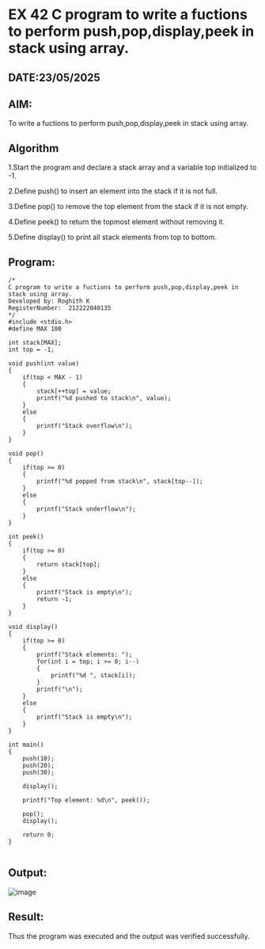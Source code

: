 # EX 42 C program to write a fuctions to perform push,pop,display,peek in stack using array.
## DATE:23/05/2025
## AIM:
To write a fuctions to perform push,pop,display,peek in stack using array.

## Algorithm
1.Start the program and declare a stack array and a variable top initialized to -1.

2.Define push() to insert an element into the stack if it is not full.

3.Define pop() to remove the top element from the stack if it is not empty.

4.Define peek() to return the topmost element without removing it.

5.Define display() to print all stack elements from top to bottom.

## Program:
```
/*
C program to write a fuctions to perform push,pop,display,peek in stack using array.
Developed by: Roghith K
RegisterNumber:  212222040135
*/
#include <stdio.h>
#define MAX 100

int stack[MAX];
int top = -1;

void push(int value)
{
    if(top < MAX - 1)
    {
        stack[++top] = value;
        printf("%d pushed to stack\n", value);
    }
    else
    {
        printf("Stack overflow\n");
    }
}

void pop()
{
    if(top >= 0)
    {
        printf("%d popped from stack\n", stack[top--]);
    }
    else
    {
        printf("Stack underflow\n");
    }
}

int peek()
{
    if(top >= 0)
    {
        return stack[top];
    }
    else
    {
        printf("Stack is empty\n");
        return -1;
    }
}

void display()
{
    if(top >= 0)
    {
        printf("Stack elements: ");
        for(int i = top; i >= 0; i--)
        {
            printf("%d ", stack[i]);
        }
        printf("\n");
    }
    else
    {
        printf("Stack is empty\n");
    }
}

int main()
{
    push(10);
    push(20);
    push(30);

    display();

    printf("Top element: %d\n", peek());

    pop();
    display();

    return 0;
}


```

## Output:

![image](https://github.com/user-attachments/assets/4831e776-f2b9-4fae-abba-04e8a51f5f28)


## Result:
Thus the program was executed and the output was verified successfully.
